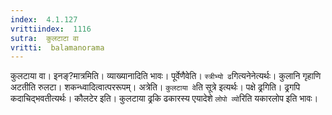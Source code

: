 ```yaml
---
index:  4.1.127
vrittiindex:  1116
sutra:  कुलटाटा वा
vritti:  balamanorama 
---
```


कुलटाया वा। इनङ्?मात्रमिति। व्याख्यानादिति भावः। पूर्वेणैवेति। `स्त्रीभ्यो ढ`गित्यनेनेत्यर्थः। कुलानि गृहाणि अटतीति रुलटा। शकन्ध्वादित्वात्पररूपम्। अत्रेति। `कुलटाया वे`ति सूत्रे इत्यर्थः। पक्षे ढ्रगिति। ढ्रगपि कदाचिद्भवतीत्यर्थः। कौलटेर इति। कुलटाया ढ्रकि ढकारस्य एयादेशे `लोपो व्यो`रिति यकारलोप इति भावः। 

